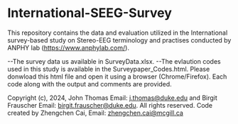 # International-SEEG-Survey

This repository contains the data and evaluation utilized in the International survey-based study on Stereo-EEG terminology and practises conducted by ANPHY lab (https://www.anphylab.com/).

--The survey data us available in SurveyData.xlsx.
--The evlaution codes used in this study is available in the Surveypaper_Codes.html. Please donwload this html file and open it using a browser (Chrome/Firefox). Each code along with the output and comments are provided.

Copyright (c), 2024, John Thomas Email: j.thomas@duke.edu and Birgit Frauscher Email: birgit.frauscher@duke.edu. All rights reserved. Code created by Zhengchen Cai, Email: zhengchen.cai@mcgill.ca
